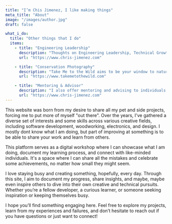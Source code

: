 ```yaml
---
title: "I’m Chis Jimenez, I like making things"
meta_title: "About"
image: "/images/author.jpg"
draft: false

what_i_do:
  title: "Other things that I do"
  items:
    - title: "Engineering Leadership"
      description: "Thoughts on Engineering Leadership, Technical Growth, Organizational Structure, Code, and Everything In Between."
      url: "https://www.chris-jimenez.com"

    - title: "Conservation Photography"
      description: "Take Me to the Wild aims to be your window to nature, to forests, to adventure and to the unknown."
      url: "https://www.takemetothewild.com"

    - title: "Mentoring & Advisor"
      description: "I also offer mentoring and advising to individuals and organizations."
      url: "https://www.chris-jimenez.com"
---
```


This website was born from my desire to share all my pet and side projects, forcing me to put more of myself "out there". Over the years, I've gathered a diverse set of interests and some skills across various creative fields, including software development, woodworking, electronics, and design. I mostly dont know what I am doing, but part of improving at something is to be able to share your work and learn from others.

This platform serves as a digital workshop where I can showcase what I am doing, document my learning process, and connect with like-minded individuals. It's a space where I can share all the mistakes and celebrate some achievements, no matter how small they might seem.

I love staying busy and creating something, hopefully, every day. Through this site, I aim to document my progress, share insights, and maybe, maybe even inspire others to dive into their own creative and technical pursuits. Whether you’re a fellow developer, a curious learner, or someone seeking inspiration or keeping themselves busy.

I hope you’ll find something engaging here. Feel free to explore my projects, learn from my experiences and failures, and don’t hesitate to reach out if you have questions or just want to connect!
